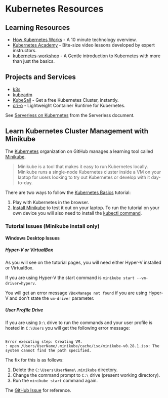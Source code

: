 # Kubernetes Resources

## Learning Resources

* [How Kubernetes Works](https://blog.sensu.io/how-kubernetes-works) - A 10 minute technology overview.
* [Kubernetes Academy](https://kubernetes.academy/) - Bite-size video lessons developed by expert instructors.
* [kubernetes-workshop](https://github.com/eon01/kubernetes-workshop) - A Gentle introduction to Kubernetes with more than just the basics.

## Projects and Services

* [k3s](https://k3s.io/)
* [kubeadm](https://github.com/cablespaghetti/kubeadm-aws)
* [KubeSail](https://kubesail.com/) - Get a free Kubernetes Cluster, instantly.
* [cri-o](https://cri-o.io/) - Lightweight Container Runtime for Kubernetes.

See [Serverless on Kubernetes](https://github.com/DDLSTraining/Engage/blob/master/Cloud/Serverless.md#serverless-on-kubernetes) from the Serverless document.

## Learn Kubernetes Cluster Management with Minikube

The [Kubernetes](https://github.com/kubernetes) organization on GitHub manages a learning tool called [Minikube](https://github.com/kubernetes/minikube).

> Minikube is a tool that makes it easy to run Kubernetes locally. Minikube runs a single-node Kubernetes cluster inside a VM on your laptop for users looking to try out Kubernetes or develop with it day-to-day.

There are two ways to follow the [Kubernetes Basics](https://kubernetes.io/docs/tutorials/kubernetes-basics/) tutorial:

1. Play with Kubernetes in the browser.
1. [Install Minikube](https://github.com/kubernetes/minikube#installation) to test it out on your laptop. To run the tutorial on your own device you will also need to install the [kubectl command](https://kubernetes.io/docs/tasks/tools/install-kubectl/).

### Tutorial Issues (Minikube install only)

#### Windows Desktop Issues

##### Hyper-V or VirtualBox

As you will see on the tutorial pages, you will need either Hyper-V installed or VirtualBox.

If you are using Hyper-V the start command is `minikube start --vm-driver=hyperv`.

You will get an error message `VBoxManage not found` if you are using Hyper-V and don't state the `vm-driver` parameter.

##### User Profile Drive

If you are using `D:\` drive to run the commands and your user profile is hosted in `C:\Users` you will get the following error message:

```

Error executing step: Creating VM.
: open /Users/UserName/.minikube/cache/iso/minikube-v0.28.1.iso: The system cannot find the path specified.

```

The fix for this is as follows:

1. Delete the `C:\Users\UserName\.minikube` directory.
1. Change the command prompt to `C:\` drive (present working directory).
1. Run the `minikube start` command again.

The [GitHub Issue](https://github.com/kubernetes/minikube/issues/459) for reference.
